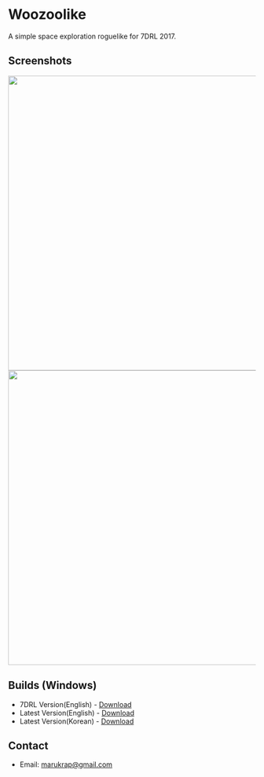 # Woozoolike
A simple space exploration roguelike for 7DRL 2017.  

## Screenshots
<img src="./Woozoolike1.png" width="600">
<img src="./Woozoolike2.png" width="600">

## Builds (Windows)
* 7DRL Version(English) - [Download](https://github.com/marukrap/Woozoolike/releases/download/0.1/Woozoolike-7DRL-2017.zip)
* Latest Version(English) - [Download](https://github.com/marukrap/Woozoolike/releases/download/0.1/Woozoolike-Update1.2.zip)
* Latest Version(Korean) - [Download](https://github.com/marukrap/Woozoolike/releases/download/0.1/Woozoolike-Update1.2K.zip)

## Contact
* Email: marukrap@gmail.com
